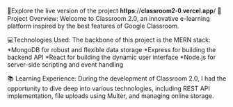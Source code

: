 🔗Explore the live version of the project 𝐡𝐭𝐭𝐩𝐬://𝐜𝐥𝐚𝐬𝐬𝐫𝐨𝐨𝐦𝟐-𝟎.𝐯𝐞𝐫𝐜𝐞𝐥.𝐚𝐩𝐩/ 
📝 Project Overview:
Welcome to Classroom 2.0, an innovative e-learning platform inspired by the best features of Google Classroom.

💻Technologies Used: The backbone of this project is the MERN stack:
*MongoDB for robust and flexible data storage
*Express for building the backend API
*React for building the dynamic user interface
*Node.js for server-side scripting and event handling

📚 Learning Experience:
During the development of Classroom 2.0, I had the opportunity to dive deep into various technologies, including REST API implementation, file uploads using Multer, and managing online storage.
